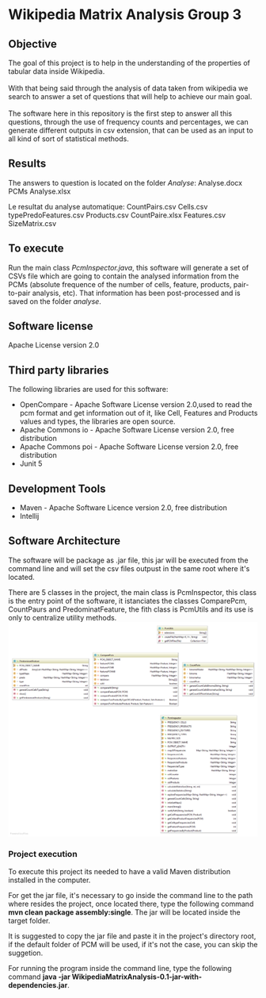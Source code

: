 # Wikipedia Matrix Analysis Group 3

## Objective 
The goal of this project is to help in the understanding of the properties of tabular data  inside Wikipedia.
<br/><br/> With that being said through the analysis of data taken from wikipedia we search to answer a set of questions that will help to achieve our main goal.
<br/><br/>The software here in this repository is the first step to answer all this questions, through the use of frequency counts and percentages, we can generate different outputs in csv extension, that can be used as an input to all kind of sort of statistical methods. 

## Results
The answers to question is located on the folder <i>Analyse</i>:
Analyse.docx
PCMs Analyse.xlsx

Le resultat du analyse automatique:
CountPairs.csv
Cells.csv
typePredoFeatures.csv
Products.csv
CountPaire.xlsx
Features.csv
SizeMatrix.csv

## To execute
Run the main class <i>PcmInspector.java</i>, this software will generate a set of CSVs file which are going to contain the analysed information from the PCMs (absolute frequence of the number of cells, feature, products, pair-to-pair analysis, etc). That information has been post-processed and is saved on the folder <i>analyse</i>.

## Software license
Apache License version 2.0
  
## Third party libraries 
The following libraries are used for this software:
 <ul>
 <li>
 OpenCompare - Apache Software License version 2.0,used to read the pcm format and get information out of it, like Cell, Features and Products values and types, the libraries are open source.

 <li>
 Apache Commons io - Apache Software License version 2.0, free distribution
 
 <li>
   Apache Commons poi - Apache Software License version 2.0, free distribution
  <li> Junit 5
</ul>  

  ## Development Tools
  <ul>
   <li> Maven - Apache Software Licence version 2.0, free distribution
    <li> Intellij
   </ul>  

  
## Software Architecture
The software will be package as .jar file, this jar will be executed from the command line
and will set the csv files outpust in the same root where it's located.

There are 5 classes in the project, the main class is PcmInspector, this class is the entry point
of the software, it istanciates the classes ComparePcm, CountPaurs and PredominatFeature, the fith class
is PcmUtils and its use is only to centralize utility methods.
![alt text](/opencompare.png)
### Project execution 
To execute this project its needed to have a valid Maven distribution installed in the computer.

For get the jar file, it's necessary to go inside the command line to the path where resides the project,
once located there, type the following command **mvn clean package assembly:single**. The jar will be located inside the target folder.

It is suggested to copy the jar file and paste it in the project's directory root, if the default folder of PCM will be used, if it's not the case, you can skip the suggetion.

For running the program inside the command line, type the following command  **java -jar WikipediaMatrixAnalysis-0.1-jar-with-dependencies.jar**.

